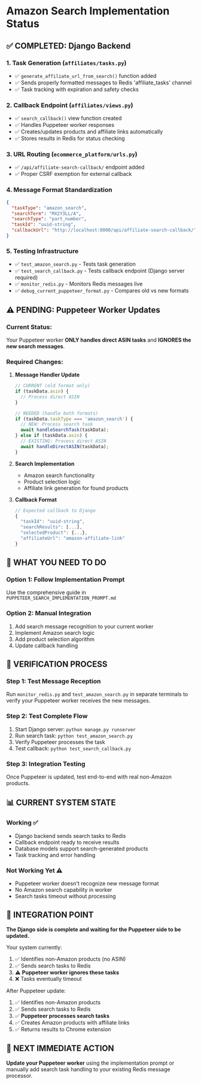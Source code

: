 # Amazon Search Implementation Status

## ✅ COMPLETED: Django Backend

### 1. **Task Generation** (`affiliates/tasks.py`)
- ✅ `generate_affiliate_url_from_search()` function added
- ✅ Sends properly formatted messages to Redis 'affiliate_tasks' channel
- ✅ Task tracking with expiration and safety checks

### 2. **Callback Endpoint** (`affiliates/views.py`)
- ✅ `search_callback()` view function created
- ✅ Handles Puppeteer worker responses
- ✅ Creates/updates products and affiliate links automatically
- ✅ Stores results in Redis for status checking

### 3. **URL Routing** (`ecommerce_platform/urls.py`)
- ✅ `/api/affiliate-search-callback/` endpoint added
- ✅ Proper CSRF exemption for external callback

### 4. **Message Format Standardization**
```json
{
  "taskType": "amazon_search",
  "searchTerm": "MX2Y3LL/A", 
  "searchType": "part_number",
  "taskId": "uuid-string",
  "callbackUrl": "http://localhost:8000/api/affiliate-search-callback/"
}
```

### 5. **Testing Infrastructure**
- ✅ `test_amazon_search.py` - Tests task generation
- ✅ `test_search_callback.py` - Tests callback endpoint (Django server required)
- ✅ `monitor_redis.py` - Monitors Redis messages live
- ✅ `debug_current_puppeteer_format.py` - Compares old vs new formats

## ⚠️ PENDING: Puppeteer Worker Updates

### **Current Status**: 
Your Puppeteer worker **ONLY handles direct ASIN tasks** and **IGNORES the new search messages**.

### **Required Changes**:

1. **Message Handler Update**
   ```javascript
   // CURRENT (old format only)
   if (taskData.asin) {
     // Process direct ASIN
   }
   
   // NEEDED (handle both formats)  
   if (taskData.taskType === 'amazon_search') {
     // NEW: Process search task
     await handleSearchTask(taskData);
   } else if (taskData.asin) {
     // EXISTING: Process direct ASIN
     await handleDirectASIN(taskData);
   }
   ```

2. **Search Implementation**
   - Amazon search functionality
   - Product selection logic
   - Affiliate link generation for found products

3. **Callback Format**
   ```javascript
   // Expected callback to Django
   {
     "taskId": "uuid-string",
     "searchResults": [...],
     "selectedProduct": {...},
     "affiliateUrl": "amazon-affiliate-link"
   }
   ```

## 🎯 WHAT YOU NEED TO DO

### **Option 1: Follow Implementation Prompt**
Use the comprehensive guide in `PUPPETEER_SEARCH_IMPLEMENTATION_PROMPT.md`

### **Option 2: Manual Integration**
1. Add search message recognition to your current worker
2. Implement Amazon search logic
3. Add product selection algorithm
4. Update callback handling

## 🧪 VERIFICATION PROCESS

### **Step 1: Test Message Reception**
Run `monitor_redis.py` and `test_amazon_search.py` in separate terminals to verify your Puppeteer worker receives the new messages.

### **Step 2: Test Complete Flow**
1. Start Django server: `python manage.py runserver`
2. Run search task: `python test_amazon_search.py`
3. Verify Puppeteer processes the task
4. Test callback: `python test_search_callback.py`

### **Step 3: Integration Testing**
Once Puppeteer is updated, test end-to-end with real non-Amazon products.

## 📊 CURRENT SYSTEM STATE

### **Working** ✅
- Django backend sends search tasks to Redis
- Callback endpoint ready to receive results
- Database models support search-generated products
- Task tracking and error handling

### **Not Working Yet** ⚠️
- Puppeteer worker doesn't recognize new message format
- No Amazon search capability in worker
- Search tasks timeout without processing

## 🔄 INTEGRATION POINT

**The Django side is complete and waiting for the Puppeteer side to be updated.**

Your system currently:
1. ✅ Identifies non-Amazon products (no ASIN)
2. ✅ Sends search tasks to Redis  
3. ⚠️ **Puppeteer worker ignores these tasks**
4. ❌ Tasks eventually timeout

After Puppeteer update:
1. ✅ Identifies non-Amazon products  
2. ✅ Sends search tasks to Redis
3. ✅ **Puppeteer processes search tasks**
4. ✅ Creates Amazon products with affiliate links
5. ✅ Returns results to Chrome extension

## 📝 NEXT IMMEDIATE ACTION

**Update your Puppeteer worker** using the implementation prompt or manually add search task handling to your existing Redis message processor. 